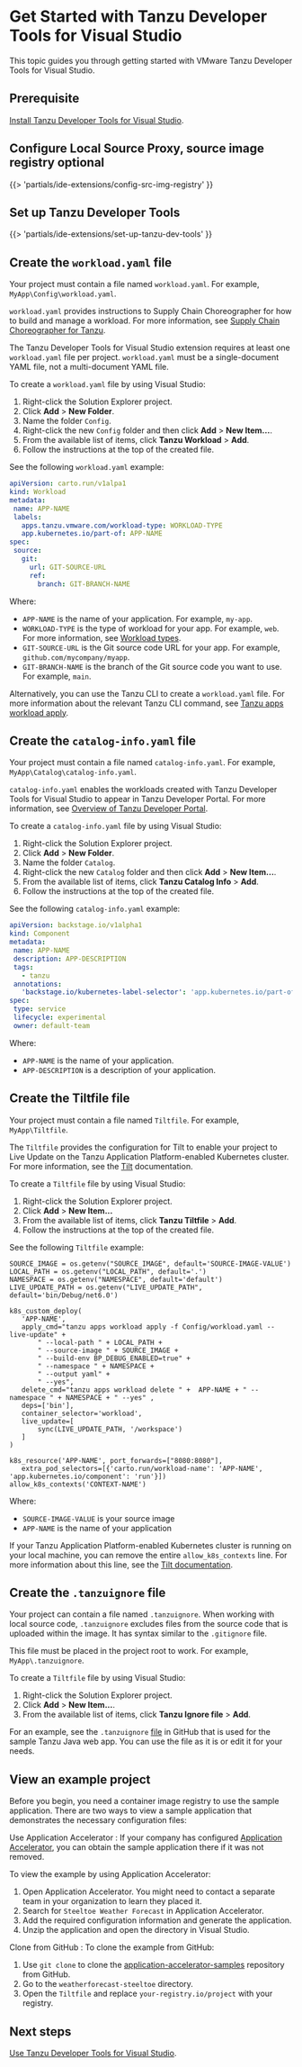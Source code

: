 # Get Started with Tanzu Developer Tools for Visual Studio

This topic guides you through getting started with VMware Tanzu Developer Tools for Visual Studio.

## <a id="prereqs"/> Prerequisite

[Install Tanzu Developer Tools for Visual Studio](install.hbs.md).

## <a id="config-src-img-registry"/> Configure Local Source Proxy, source image registry optional

{{> 'partials/ide-extensions/config-src-img-registry' }}

## <a id="set-up-tanzu-dev-tools"/> Set up Tanzu Developer Tools

{{> 'partials/ide-extensions/set-up-tanzu-dev-tools' }}

## <a id="create-workload-yaml"/> Create the `workload.yaml` file

Your project must contain a file named `workload.yaml`.
For example, `MyApp\Config\workload.yaml`.

`workload.yaml` provides instructions to Supply Chain Choreographer for how to build and manage a
workload. For more information, see [Supply Chain Choreographer for Tanzu](../scc/about.hbs.md).

The Tanzu Developer Tools for Visual Studio extension requires at least one `workload.yaml` file per
project. `workload.yaml` must be a single-document YAML file, not a multi-document YAML file.

To create a `workload.yaml` file by using Visual Studio:

1. Right-click the Solution Explorer project.
2. Click **Add** > **New Folder**.
3. Name the folder `Config`.
4. Right-click the new `Config` folder and then click **Add** > **New Item...**.
5. From the available list of items, click **Tanzu Workload** > **Add**.
6. Follow the instructions at the top of the created file.

See the following `workload.yaml` example:

```yaml
apiVersion: carto.run/v1alpa1
kind: Workload
metadata:
 name: APP-NAME
 labels:
   apps.tanzu.vmware.com/workload-type: WORKLOAD-TYPE
   app.kubernetes.io/part-of: APP-NAME
spec:
 source:
   git:
     url: GIT-SOURCE-URL
     ref:
       branch: GIT-BRANCH-NAME
```

Where:

- `APP-NAME` is the name of your application. For example, `my-app`.
- `WORKLOAD-TYPE` is the type of workload for your app. For example, `web`.
  For more information, see [Workload types](../workloads/workload-types.hbs.md).
- `GIT-SOURCE-URL` is the Git source code URL for your app. For example, `github.com/mycompany/myapp`.
- `GIT-BRANCH-NAME` is the branch of the Git source code you want to use. For example, `main`.

Alternatively, you can use the Tanzu CLI to create a `workload.yaml` file.
For more information about the relevant Tanzu CLI command, see
[Tanzu apps workload apply](../cli-plugins/apps/command-reference/workload_create_update_apply.hbs.md).

## <a id="create-catalog-info-yaml"/> Create the `catalog-info.yaml` file

Your project must contain a file named `catalog-info.yaml`.
For example, `MyApp\Catalog\catalog-info.yaml`.

`catalog-info.yaml` enables the workloads created with Tanzu Developer Tools for Visual Studio to
appear in Tanzu Developer Portal.
For more information, see [Overview of Tanzu Developer Portal](../tap-gui/about.hbs.md).

To create a `catalog-info.yaml` file by using Visual Studio:

1. Right-click the Solution Explorer project.
2. Click **Add** > **New Folder**.
3. Name the folder `Catalog`.
4. Right-click the new `Catalog` folder and then click **Add** > **New Item...**.
5. From the available list of items, click **Tanzu Catalog Info** > **Add**.
6. Follow the instructions at the top of the created file.

See the following `catalog-info.yaml` example:

```yaml
apiVersion: backstage.io/v1alpha1
kind: Component
metadata:
 name: APP-NAME
 description: APP-DESCRIPTION
 tags:
   - tanzu
 annotations:
   'backstage.io/kubernetes-label-selector': 'app.kubernetes.io/part-of=APP-NAME'
spec:
 type: service
 lifecycle: experimental
 owner: default-team
```

Where:

- `APP-NAME` is the name of your application.
- `APP-DESCRIPTION` is a description of your application.

## <a id="create-tiltfile"/> Create the Tiltfile file

Your project must contain a file named `Tiltfile`.
For example, `MyApp\Tiltfile`.

The `Tiltfile` provides the configuration for Tilt to enable your project to Live Update on the
Tanzu Application Platform-enabled Kubernetes cluster.
For more information, see the [Tilt](https://docs.tilt.dev/) documentation.

To create a `Tiltfile` file by using Visual Studio:

1. Right-click the Solution Explorer project.
2. Click **Add** > **New Item...**
3. From the available list of items, click **Tanzu Tiltfile** > **Add**.
4. Follow the instructions at the top of the created file.

See the following `Tiltfile` example:

```Tiltfile
SOURCE_IMAGE = os.getenv("SOURCE_IMAGE", default='SOURCE-IMAGE-VALUE')
LOCAL_PATH = os.getenv("LOCAL_PATH", default='.')
NAMESPACE = os.getenv("NAMESPACE", default='default')
LIVE_UPDATE_PATH = os.getenv("LIVE_UPDATE_PATH", default='bin/Debug/net6.0')

k8s_custom_deploy(
   'APP-NAME',
   apply_cmd="tanzu apps workload apply -f Config/workload.yaml --live-update" +
       " --local-path " + LOCAL_PATH +
       " --source-image " + SOURCE_IMAGE +
       " --build-env BP_DEBUG_ENABLED=true" +
       " --namespace " + NAMESPACE +
       " --output yaml" +
       " --yes",
   delete_cmd="tanzu apps workload delete " +  APP-NAME + " --namespace " + NAMESPACE + " --yes" ,
   deps=['bin'],
   container_selector='workload',
   live_update=[
       sync(LIVE_UPDATE_PATH, '/workspace')
   ]
)

k8s_resource('APP-NAME', port_forwards=["8080:8080"],
   extra_pod_selectors=[{'carto.run/workload-name': 'APP-NAME', 'app.kubernetes.io/component': 'run'}])
allow_k8s_contexts('CONTEXT-NAME')
```

Where:

- `SOURCE-IMAGE-VALUE` is your source image
- `APP-NAME` is the name of your application

If your Tanzu Application Platform-enabled Kubernetes cluster is running on your local machine, you
can remove the entire `allow_k8s_contexts` line.
For more information about this line, see the
[Tilt documentation](https://docs.tilt.dev/api.html#api.allow_k8s_contexts).

## <a id="create-tanzuignore"/> Create the `.tanzuignore` file

Your project can contain a file named `.tanzuignore`.
When working with local source code, `.tanzuignore` excludes files from the source code that is
uploaded within the image. It has syntax similar to the `.gitignore` file.

This file must be placed in the project root to work. For example, `MyApp\.tanzuignore`.

To create a `Tiltfile` file by using Visual Studio:

1. Right-click the Solution Explorer project.
2. Click **Add** > **New Item...**.
3. From the available list of items, click **Tanzu Ignore file** > **Add**.

For an example, see the `.tanzuignore`
[file](https://github.com/vmware-tanzu/application-accelerator-samples/blob/main/tanzu-java-web-app/.tanzuignore)
in GitHub that is used for the sample Tanzu Java web app.
You can use the file as it is or edit it for your needs.

## <a id="example-project"/> View an example project

Before you begin, you need a container image registry to use the sample application.
There are two ways to view a sample application that demonstrates the necessary configuration files:

Use Application Accelerator
: If your company has configured
  [Application Accelerator](../application-accelerator/about-application-accelerator.hbs.md),
  you can obtain the sample application there if it was not removed.

  To view the example by using Application Accelerator:

  1. Open Application Accelerator. You might need to contact a separate team in your organization
     to learn they placed it.
  2. Search for `Steeltoe Weather Forecast` in Application Accelerator.
  3. Add the required configuration information and generate the application.
  4. Unzip the application and open the directory in Visual Studio.

Clone from GitHub
: To clone the example from GitHub:

  1. Use `git clone` to clone the
     [application-accelerator-samples](https://github.com/vmware-tanzu/application-accelerator-samples)
     repository from GitHub.
  1. Go to the `weatherforecast-steeltoe` directory.
  1. Open the `Tiltfile` and replace `your-registry.io/project` with your registry.

## <a id="whats-next"/> Next steps

[Use Tanzu Developer Tools for Visual Studio](using-the-extension.hbs.md).
